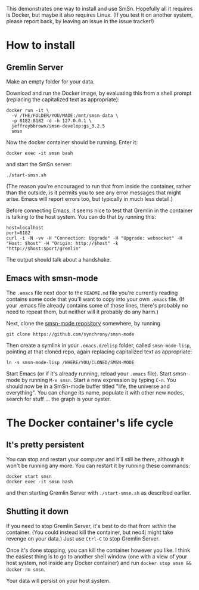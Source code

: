 This demonstrates one way to install and use SmSn.
Hopefully all it requires is Docker, but maybe it also requires Linux.
(If you test it on another system, please report back,
by leaving an issue in the issue tracker!)

# How to install

## Gremlin Server

Make an empty folder for your data.

Download and run the Docker image,
by evaluating this from a shell prompt
(replacing the capitalized text as appropriate):

```
docker run -it \
  -v /THE/FOLDER/YOU/MADE:/mnt/smsn-data \
  -p 8182:8182 -d -h 127.0.0.1 \
  jeffreybbrown/smsn-develop:gs_3.2.5
  smsn
```

Now the docker container should be running. Enter it:
```
docker exec -it smsn bash
```

and start the SmSn server:
```
./start-smsn.sh
```

(The reason you're encouraged to run that from inside the container, 
rather than the outside, 
is it permits you to see any error messages that might arise. 
Emacs will report errors too, but typically in much less detail.)

Before connecting Emacs, 
it seems nice to test that Gremlin in the container is talking to the host system. 
You can do that by running this:
```
host=localhost
port=8182
curl -i -N -vv -H "Connection: Upgrade" -H "Upgrade: websocket" -H "Host: $host" -H "Origin: http://$host" -k "http://$host:$port/gremlin"
```

The output should talk about a handshake.


## Emacs with smsn-mode

The `.emacs` file next door to the `README.md` 
file you're currently reading contains some code that you'll want to copy into your own `.emacs` file. 
(If your .emacs file already contains some of those lines, 
there's probably no need to repeat them, 
but neither will it probably do any harm.)

Next, clone the [smsn-mode repository](https://github.com/synchrony/smsn-mode) somewhere, 
by running
```
git clone https://github.com/synchrony/smsn-mode
```

Then create a symlink in your `.emacs.d/elisp` folder, 
called `smsn-mode-lisp`, pointing at that cloned repo, 
again replacing capitalized text as appropriate:
```
ln -s smsn-mode-lisp /WHERE/YOU/CLONED/SMSN-MODE
```

Start Emacs (or if it's already running, reload your `.emacs` file). 
Start smsn-mode by running `M-x smsn`. 
Start a new expression by typing `C-n`. 
You should now be in a SmSn-mode buffer titled 
"life, the universe and everything". 
You can change its name, populate it with other new nodes, 
search for stuff ... the graph is your oyster.

# The Docker container's life cycle

## It's pretty persistent

You can stop and restart your computer and it'll still be there, 
although it won't be running any more. 
You can restart it by running these commands:
```
docker start smsn
docker exec -it smsn bash
```

and then starting Gremlin Server with `./start-smsn.sh` as described earlier.

## Shutting it down

If you need to stop Gremlin Server, 
it's best to do that from *within* the container.
(You could instead kill the container, 
but neo4j might take revenge on your data.)
Just use `Ctrl-C` to stop Gremlin Server.

Once it's done stopping, you can kill the container however you like.
I think the easiest thing is to go to another shell window
(one with a view of your host system, not inside any Docker container)
and run `docker stop smsn && docker rm smsn`.

Your data will persist on your host system.
